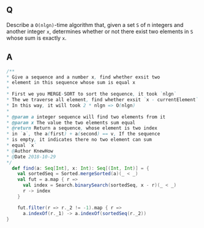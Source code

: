 ## Q
Describe a `O(nlgn)`-time algorithm that, given a set `S` of n integers and another integer `x`, determines whether or not there exist two elements in `S` whose sum is
exactly `x`.

## A
```Scala
/**
* Give a sequence and a number x, find whether exsit two
* element in this sequence whose sum is equal x
*
* First we you MERGE-SORT to sort the sequence, it took `nlgn`
* The we traverse all element, find whether exsit `x - currentElement` in this sequence, it will took n * lgn in worst cases
* In this way, it will took 2 * nlgn => O(nlgn)
*
* @param a integer sequence will find two elements from it
* @param x The value the two elements sum equal
* @return Return a sequence, whose element is two index
* in `a`, the a(first) + a(second) == v, If the sequence
* is empty, it indicates there no two element can sum
* equal `x`
* @Author KnewHow
* @Date 2018-10-29
*/
  def find(a: Seq[Int], x: Int): Seq[(Int, Int)] = {
    val sortedSeq = Sorted.mergeSorted(a)(_ < _)
    val fut = a.map { r =>
      val index = Search.binarySearch(sortedSeq, x - r)(_ < _)
      r -> index
    }

    fut.filter(r => r._2 != -1).map { r =>
      a.indexOf(r._1) -> a.indexOf(sortedSeq(r._2))
}
```
